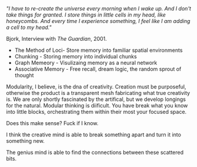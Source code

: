 *"I have to re-create the universe every morning when I wake up. And I don't take things for granted. I store things in little cells in my head, like honeycombs. And every time I experience something, I feel like I am adding a cell to my head."*  

Bjork, Interview with *The Guardian*, 2001.

- The Method of Loci- Store memory into familiar spatial environments
- Chunking - Storing memory into individual chunks
- Graph Memeory - Visulizaing memory as a neural network
- Associative Memory - Free recall, dream logic, the random sprout of thought

Modularity, I believe, is the dna of creativity. Creation must be purposeful, otherwise the product is a transparent mesh fabricating what true creativity is. We are only shortly fascinated by the artifical, but we develop longings for the natural. Modular thinking is diificult. You have break what you know into little blocks, orchestrating them within their most your focused space.

Does this make sense? Fuck if I know.

I think the creative mind is able to break something apart and turn it into something new. 

The genius mind is able to find the connections between these scattered bits.



